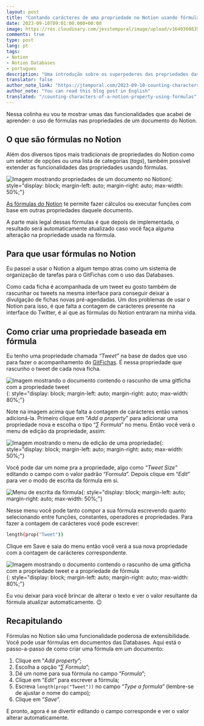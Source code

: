 ```yaml
---
layout: post
title: "Contando carácteres de uma propriedade no Notion usando fórmulas"
date: 2023-09-10T09:01:00.000+00:00
image: https://res.cloudinary.com/jesstemporal/image/upload/v1640360835/covers/colinha_igmf4s.png
comments: true
type: post
lang: pt
tags:
- Notion
- Notion Databases
- portugues
description: "Uma introdução sobre os superpoderes das propriedades das Databases"
translator: false
author_note_link: "https://jtemporal.com/2023-09-10-counting-characters-of-a-notion-property-using-formulas"
author_note: "You can read this blog post in English"
translated: "/counting-characters-of-a-notion-property-using-formulas"
---
```


Nessa colinha eu vou te mostrar umas das funcionalidades que acabei de aprender: o uso de fórmulas nas propriedades de um documento do Notion.

## O que são fórmulas no Notion

Além dos diversos tipos mais tradicionais de propriedades do Notion como um seletor de opções ou uma lista de categorias (*tags*), também possível extender as funcionalidades das propriedades usando fórmulas.

![Imagem mostrando propriedades de um documento no Notion](https://res.cloudinary.com/jesstemporal/image/upload/v1668779237/notion/properties-blog-post-notion_z7mluh.png){: style="display: block; margin-left: auto; margin-right: auto; max-width: 50%;"}

[As fórmulas do Notion](https://www.notion.so/help/formulas) te permite fazer cálculos ou executar funções com base em outras propriedades daquele documento.

A parte mais legal dessas fórmulas é que depois de implementada, o resultado será automaticamente atualizado caso você faça alguma alteração na propriedade usada na fórmula.

## Para que usar fórmulas no Notion

Eu passei a usar o Notion a algum tempo atras como um sistema de organização de tarefas para o GitFichas com o uso das Databases.

Como cada ficha é acompanhada de um tweet eu gosto também de rascunhar os tweets na mesma interface para conseguir deixar a divulgação de fichas novas pré-agendadas. Um dos problemas de usar o Notion para isso, é que falta a contagem de carácteres presente na  interface do Twitter, é aí que as fórmulas do Notion entraram na minha vida.

## Como criar uma propriedade baseada em fórmula

Eu tenho uma propriedade chamada *“Tweet”* na base de dados que uso para fazer o acompanhamento do [GitFichas](https://gitfichas.com/?utm_source=blog). É nessa propriedade que rascunho o tweet de cada nova ficha.

![Imagem mostrando o documento contendo o rascunho de uma gitficha com a propriedade tweet](https://res.cloudinary.com/jesstemporal/image/upload/v1671234408/notion/document-properties-notion_rihyt1.jpg){: style="display: block; margin-left: auto; margin-right: auto; max-width: 80%;"}

Note na imagem acima que falta a contagem de carácteres então vamos adicioná-la. Primeiro clique em “*Add a property*” para adicionar uma propriedade nova e escolha o tipo “*∑ Formula*” no menu. Então você verá o menu de edição da propriedade, assim:

![Imagem mostrando o menu de edição de uma propriedade](https://res.cloudinary.com/jesstemporal/image/upload/v1671234549/notion/notion-formula-property-edit-menu_fcvz52.jpg){: style="display: block; margin-left: auto; margin-right: auto; max-width: 50%;"}

Você pode dar um nome pra a propriedade, algo como *“Tweet Size”* editando o campo com o valor padrão “*Formula*”. Depois clique em “*Edit*” para ver o modo de escrita da fórmula em si.

![Menu de escrita da fórmula](https://res.cloudinary.com/jesstemporal/image/upload/v1671234769/notion/notion-formula-property-function-length_ou0m3i.png){: style="display: block; margin-left: auto; margin-right: auto; max-width: 50%;"}

Nesse menu você pode tanto compor a sua fórmula escrevendo quanto selecionando entre funções, constantes, operadores e propriedades. Para fazer a contagem de carácteres você pode escrever:

```bash
length(prop("Tweet"))
```

Clique em Save e saia do menu então você verá a sua nova propriedade com a contagem de carácteres correspondente.

![Imagem mostrando o documento contendo o rascunho de uma gitficha com a propriedade tweet e a propriedade de fórmula](https://res.cloudinary.com/jesstemporal/image/upload/v1671236101/notion/documento-ficha-properties-notion-with-formula_tfznyg.png){: style="display: block; margin-left: auto; margin-right: auto; max-width: 80%;"}

Eu vou deixar para você brincar de alterar o texto e ver o valor resultante da fórmula atualizar automaticamente. 😉

## Recapitulando

Fórmulas no Notion são uma funcionalidade poderosa de extensibilidade. Você pode usar fórmulas em documentos das Databases. Aqui está o passo-a-passo de como criar uma fórmula em um documento:

1. Clique em “*Add property*”;
2. Escolha a opção “*∑ Formula*”;
3. Dê um nome para sua fórmula no campo “*Formula*”;
4. Clique em “*Edit”* para escrever a fórmula;
5. Escreva `length(prop("Tweet"))` no campo “*Type a formula*” (lembre-se de ajustar o nome do campo)*;*
6. Clique em “*Save*”.

E pronto, agora é se divertir editando o campo corresponde e ver o valor alterar automaticamente.